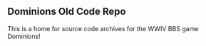 ## Dominions Old Code Repo

This is a home for source code archives for the WWIV BBS game Dominions!
